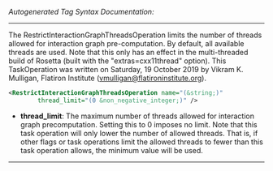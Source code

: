 <!-- THIS IS AN AUTOGENERATED FILE: Don't edit it directly, instead change the schema definition in the code itself. -->

_Autogenerated Tag Syntax Documentation:_

---
The RestrictInteractionGraphThreadsOperation limits the number of threads allowed for interaction graph pre-computation.  By default, all available threads are used.  Note that this only has an effect in the multi-threaded build of Rosetta (built with the "extras=cxx11thread" option).
This TaskOperation was written on Saturday, 19 October 2019 by Vikram K. Mulligan, Flatiron Institute (vmulligan@flatironinstitute.org).

```xml
<RestrictInteractionGraphThreadsOperation name="(&string;)"
        thread_limit="(0 &non_negative_integer;)" />
```

-   **thread_limit**: The maximum number of threads allowed for interaction graph precomputation.  Setting this to 0 imposes no limit.  Note that this task operation will only lower the number of allowed threads.  That is, if other flags or task operations limit the allowed threads to fewer than this task operation allows, the minimum value will be used.

---
